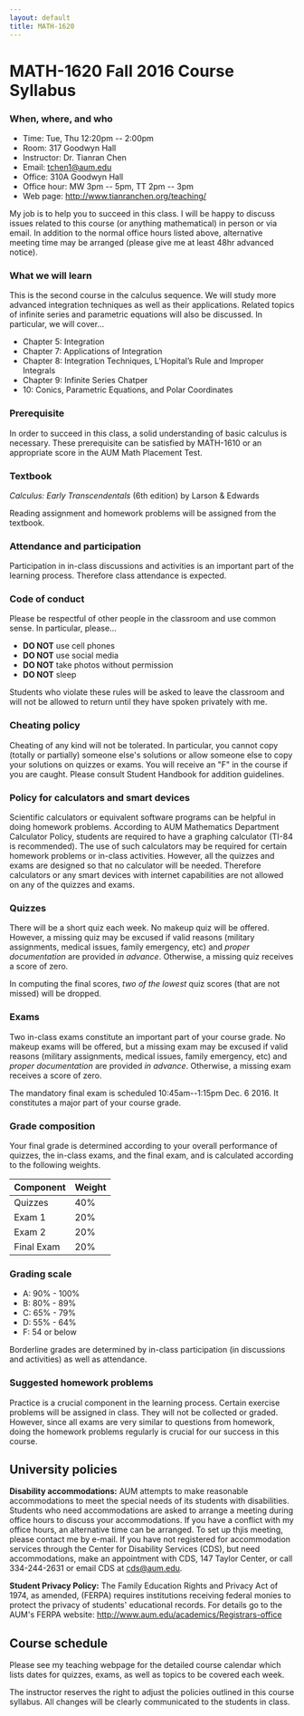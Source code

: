 ```yaml
---
layout: default
title: MATH-1620
---
```


# MATH-1620 Fall 2016 Course Syllabus

### When, where, and who

* Time: Tue, Thu 12:20pm -- 2:00pm
* Room: 317 Goodwyn Hall
* Instructor: Dr. Tianran Chen
* Email: <tchen1@aum.edu>
* Office: 310A Goodwyn Hall
* Office hour: MW 3pm -- 5pm, TT 2pm -- 3pm
* Web page: <http://www.tianranchen.org/teaching/>

My job is to help you to succeed in this class.
I will be happy to discuss issues related to this course 
(or anything mathematical) in person or via email.
In addition to the normal office hours listed above,
alternative meeting time may be arranged
(please give me at least 48hr advanced notice).

### What we will learn

This is the second course in the calculus sequence.
We will study more advanced integration techniques as well as their applications.
Related topics of infinite series and parametric equations will also be discussed.
In particular, we will cover...

* Chapter 5: Integration 
* Chapter 7: Applications of Integration 
* Chapter 8: Integration Techniques, L’Hopital’s Rule and Improper Integrals 
* Chapter 9: Infinite Series Chatper 
* 10: Conics, Parametric Equations, and Polar Coordinates


### Prerequisite

In order to succeed in this class, a solid understanding of basic calculus is necessary.
These prerequisite can be satisfied by MATH-1610
or an appropriate score in the AUM Math Placement Test.

### Textbook

_Calculus: Early Transcendentals_ (6th edition) by Larson & Edwards

Reading assignment and homework problems will be assigned from the textbook.

### Attendance and participation

Participation in in-class discussions and activities is an important part 
of the learning process. 
Therefore class attendance is expected.

### Code of conduct

Please be respectful of other people in the classroom and use common sense.
In particular, please...

* __DO NOT__ use cell phones
* __DO NOT__ use social media
* __DO NOT__ take photos without permission
* __DO NOT__ sleep

Students who violate these rules will be asked to leave the classroom 
and will not be allowed to return until they have spoken privately with me.

### Cheating policy

Cheating of any kind will not be tolerated.
In particular, you cannot copy (totally or partially) someone else's solutions
or allow someone else to copy your solutions on quizzes or exams.
You will receive an "F" in the course if you are caught.
Please consult Student Handbook for addition guidelines.

### Policy for calculators and smart devices

Scientific calculators or equivalent software programs can be helpful in
doing homework problems. 
According to AUM Mathematics Department Calculator Policy,
students are required to have a graphing calculator
(TI-84 is recommended).
The use of such calculators may be required for certain homework problems
or in-class activities.
However, all the quizzes and exams are designed so that no calculator will be needed.
Therefore calculators or any smart devices with internet capabilities 
are not allowed on any of the quizzes and exams.

### Quizzes

There will be a short quiz each week.
No makeup quiz will be offered.
However, a missing quiz may be excused if valid reasons
(military assignments, medical issues, family emergency, etc)
and _proper documentation_ are provided _in advance_.
Otherwise, a missing quiz receives a score of zero.

In computing the final scores, _two of the lowest_ quiz scores 
(that are not missed) will be dropped.

### Exams

Two in-class exams constitute an important part of your course grade.
No makeup exams will be offered,
but a missing exam may be excused if valid reasons
(military assignments, medical issues, family emergency, etc)
and _proper documentation_ are provided _in advance_.
Otherwise, a missing exam receives a score of zero.

The mandatory final exam is scheduled 10:45am--1:15pm Dec. 6 2016.
It constitutes a major part of your course grade.

### Grade composition

Your final grade is determined according to your overall performance of quizzes, 
the in-class exams, and the final exam, and is calculated according to the 
following weights.

| Component  | Weight |
|------------|--------|
| Quizzes    | 40%    | 
| Exam 1     | 20%    |
| Exam 2     | 20%    |
| Final Exam | 20%    |

### Grading scale 

* A: 90% - 100% 
* B: 80% - 89% 
* C: 65% - 79% 
* D: 55% - 64% 
* F: 54 or below 

Borderline grades are determined by in-class participation 
(in discussions and activities) as well as attendance.

### Suggested homework problems

Practice is a crucial component in the learning process.
Certain exercise problems will be assigned in class.
They will not be collected or graded. 
However, since all exams are very similar to questions from homework, 
doing the homework problems regularly is crucial for our success in this course.

## University policies

**Disability accommodations:**
AUM attempts to make reasonable accommodations to meet the special needs of its students with disabilities.
Students who need accommodations are asked to arrange a meeting 
during office hours to discuss your accommodations.
If you have a conflict with my office hours, an alternative time
can be arranged.
To set up thjis meeting, please contact me by e-mail.
If you have not registered for accommodation services through
the Center for Disability Services (CDS), but need accommodations,
make an appointment with CDS, 147 Taylor Center,
or call 334-244-2631 or email CDS at <cds@aum.edu>.

**Student Privacy Policy:** 
The Family Education Rights and Privacy Act of 1974, 
as amended, (FERPA) requires institutions receiving federal monies to protect
the privacy of students' educational records.
For details go to the AUM's FERPA website: <http://www.aum.edu/academics/Registrars-office>

## Course schedule

Please see my teaching webpage for the detailed course calendar
which lists dates for quizzes, exams, as well as topics to be covered
each week.

The instructor reserves the right to adjust the policies outlined in this course syllabus.
All changes will be clearly communicated to the students in class.

